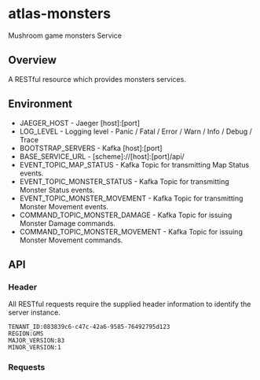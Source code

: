 # atlas-monsters

Mushroom game monsters Service

## Overview

A RESTful resource which provides monsters services.

## Environment

- JAEGER_HOST - Jaeger [host]:[port]
- LOG_LEVEL - Logging level - Panic / Fatal / Error / Warn / Info / Debug / Trace
- BOOTSTRAP_SERVERS - Kafka [host]:[port]
- BASE_SERVICE_URL - [scheme]://[host]:[port]/api/
- EVENT_TOPIC_MAP_STATUS - Kafka Topic for transmitting Map Status events.
- EVENT_TOPIC_MONSTER_STATUS - Kafka Topic for transmitting Monster Status events.
- EVENT_TOPIC_MONSTER_MOVEMENT - Kafka Topic for transmitting Monster Movement events.
- COMMAND_TOPIC_MONSTER_DAMAGE - Kafka Topic for issuing Monster Damage commands.
- COMMAND_TOPIC_MONSTER_MOVEMENT - Kafka Topic for issuing Monster Movement commands.

## API

### Header

All RESTful requests require the supplied header information to identify the server instance.

```
TENANT_ID:083839c6-c47c-42a6-9585-76492795d123
REGION:GMS
MAJOR_VERSION:83
MINOR_VERSION:1
```

### Requests
